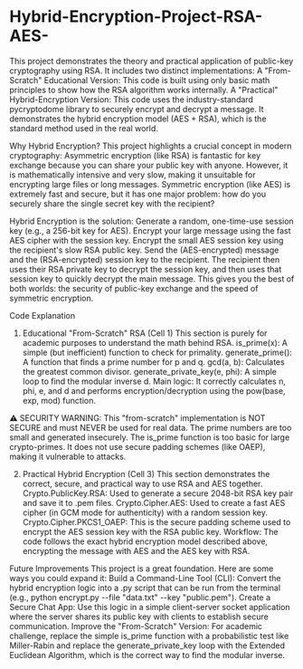 # Hybrid-Encryption-Project-RSA-AES-
This project demonstrates the theory and practical application of public-key cryptography using RSA. It includes two distinct implementations:
 A "From-Scratch" Educational Version: This code is built using only basic math principles to show how the RSA algorithm works internally.
 A "Practical" Hybrid-Encryption Version: This code uses the industry-standard pycryptodome library to securely encrypt and decrypt a message. It demonstrates the hybrid encryption model (AES + RSA), which is the standard method used in the real world.



 Why Hybrid Encryption?
This project highlights a crucial concept in modern cryptography:
Asymmetric encryption (like RSA) is fantastic for key exchange because you can share your public key with anyone. However, it is mathematically intensive and very slow, making it unsuitable for encrypting large files or long messages.
Symmetric encryption (like AES) is extremely fast and secure, but it has one major problem: how do you securely share the single secret key with the recipient?


Hybrid Encryption is the solution:
Generate a random, one-time-use session key (e.g., a 256-bit key for AES).
Encrypt your large message using the fast AES cipher with the session key.
Encrypt the small AES session key using the recipient's slow RSA public key.
Send the (AES-encrypted) message and the (RSA-encrypted) session key to the recipient.
The recipient then uses their RSA private key to decrypt the session key, and then uses that session key to quickly decrypt the main message. This gives you the best of both worlds: the security of public-key exchange and the speed of symmetric encryption.


Code Explanation
1. Educational "From-Scratch" RSA (Cell 1)
This section is purely for academic purposes to understand the math behind RSA.
is_prime(x): A simple (but inefficient) function to check for primality.
generate_prime(): A function that finds a prime number for p and q.
gcd(a, b): Calculates the greatest common divisor.
generate_private_key(e, phi): A simple loop to find the modular inverse d.
Main logic: It correctly calculates n, phi, e, and d and performs encryption/decryption using the pow(base, exp, mod) function.

⚠️ SECURITY WARNING: This "from-scratch" implementation is NOT SECURE and must NEVER be used for real data.
The prime numbers are too small and generated insecurely.
The is_prime function is too basic for large crypto-primes.
It does not use secure padding schemes (like OAEP), making it vulnerable to attacks.

2. Practical Hybrid Encryption (Cell 3)
This section demonstrates the correct, secure, and practical way to use RSA and AES together.
Crypto.PublicKey.RSA: Used to generate a secure 2048-bit RSA key pair and save it to .pem files.
Crypto.Cipher.AES: Used to create a fast AES cipher (in GCM mode for authenticity) with a random session key.
Crypto.Cipher.PKCS1_OAEP: This is the secure padding scheme used to encrypt the AES session key with the RSA public key.
Workflow: The code follows the exact hybrid encryption model described above, encrypting the message with AES and the AES key with RSA.



Future Improvements
This project is a great foundation. Here are some ways you could expand it:
Build a Command-Line Tool (CLI): Convert the hybrid encryption logic into a .py script that can be run from the terminal (e.g., python encrypt.py --file "data.txt" --key "public.pem").
Create a Secure Chat App: Use this logic in a simple client-server socket application where the server shares its public key with clients to establish secure communication.
Improve the "From-Scratch" Version: For academic challenge, replace the simple is_prime function with a probabilistic test like Miller-Rabin and replace the generate_private_key loop with the Extended Euclidean Algorithm, which is the correct way to find the modular inverse.
